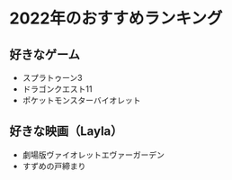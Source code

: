 # 2022年のおすすめランキング


## 好きなゲーム

- スプラトゥーン3
- ドラゴンクエスト11
- ポケットモンスターバイオレット

## 好きな映画（Layla）

- 劇場版ヴァイオレットエヴァーガーデン
- すずめの戸締まり

